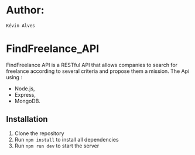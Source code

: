 # Author: 
    Kévin Alves

# FindFreelance_API
FindFreelance API is a RESTful API that allows companies to search for freelance according to several criteria and propose them a mission. 
The Api using :
- Node.js, 
- Express,
- MongoDB.

## Installation
1. Clone the repository
2. Run `npm install` to install all dependencies
3. Run `npm run dev` to start the server

